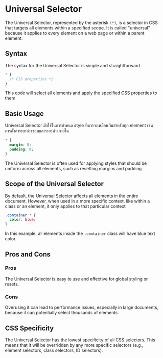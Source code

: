 # Universal Selector

The Universal Selector, represented by the asterisk `(*)`, is a selector in CSS that targets all elements within a specified scope. It is called "universal" because it applies to every element on a web page or within a parent element.

## Syntax

The syntax for the Universal Selector is simple and straightforward

```css
* {
  /* CSS properties */
}
```

This code will select all elements and apply the specified CSS properties to them.

## Basic Usage

Universal Selector มักใช้ในการกำหนด style ที่ควรจะเหมือนกันสำหรับทุก element เช่น การตั้งค่าระยะห่างขอบและระยะห่างภายใน

```css
* {
  margin: 0;
  padding: 0;
}
```

The Universal Selector is often used for applying styles that should be uniform across all elements, such as resetting margins and padding

## Scope of the Universal Selector

By default, the Universal Selector affects all elements in the entire document. However, when used in a more specific context, like within a class or an element, it only applies to that particular context

```css
.container * {
  color: blue;
}
```

In this example, all elements inside the `.container` class will have blue text color.

## Pros and Cons

### Pros

The Universal Selector is easy to use and effective for global styling or resets.

### Cons

Overusing it can lead to performance issues, especially in large documents, because it can potentially select thousands of elements.

## CSS Specificity

The Universal Selector has the lowest specificity of all CSS selectors. This means that it will be overridden by any more specific selectors (e.g., element selectors, class selectors, ID selectors).
